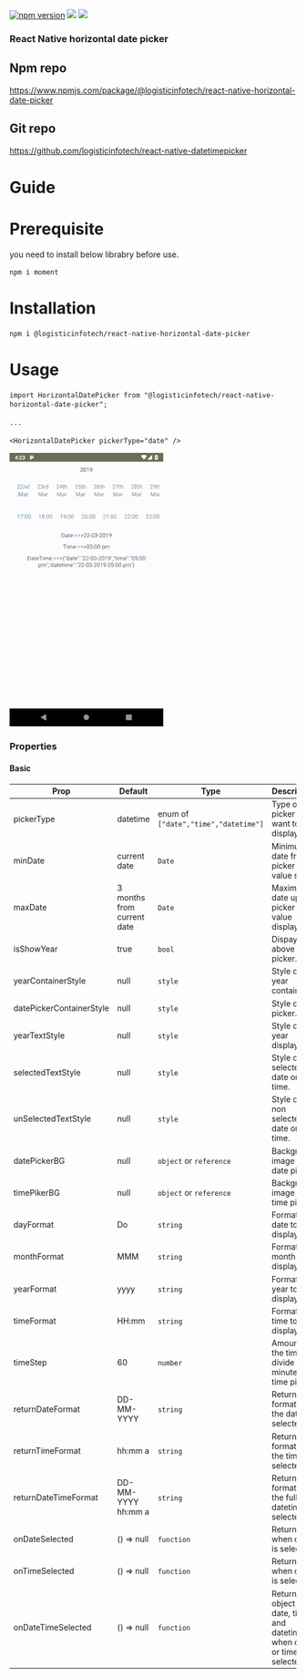 <p align="left">
    <a href="https://www.npmjs.com/package/@logisticinfotech/react-native-horizontal-date-picker"><img alt="npm version" src="https://img.shields.io/badge/npm-v1.0.2-green.svg"></a>
    <a href="https://www.npmjs.com/package/@logisticinfotech/react-native-horizontal-date-picker"><img src="https://img.shields.io/badge/downloads-%3E1K-yellow.svg"></a>
    <a href="https://www.npmjs.com/package/@logisticinfotech/react-native-horizontal-date-picker"<><img src="https://img.shields.io/badge/license-MIT-orange.svg"></a>
</p>

### React Native horizontal date picker

## Npm repo
https://www.npmjs.com/package/@logisticinfotech/react-native-horizontal-date-picker

## Git repo
https://github.com/logisticinfotech/react-native-datetimepicker

# Guide

# Prerequisite
you need to install below librabry before use.
```
npm i moment

```

# Installation
```
npm i @logisticinfotech/react-native-horizontal-date-picker
```
# Usage
```
import HorizontalDatePicker from "@logisticinfotech/react-native-horizontal-date-picker";

...

<HorizontalDatePicker pickerType="date" />

```

![](RNHorizontalDatePicker.gif)

### Properties

#### Basic

| Prop | Default | Type | Description |
| ------ | -------- | ----- | ------------- |
| pickerType | datetime | enum of `["date","time","datetime"]` | Type of the picker user want to display.  |
| minDate | current date | `Date` | Minimum date from picker value start. |
| maxDate | 3 months from current date | `Date` | Maximum date upto picker value display. |
| isShowYear | true | `bool` | Dispay year above picker. |
| yearContainerStyle | null | `style` | Style of the year container. |
| datePickerContainerStyle | null | `style` | Style of the picker. |
| yearTextStyle | null | `style` | Style of the year display. |
| selectedTextStyle | null | `style` | Style of the selected date or time. |
| unSelectedTextStyle | null | `style` | Style of the non selected date or time. |
| datePickerBG | null | `object` or `reference` | Background image of date picker. |
| timePikerBG | null |  `object` or `reference` | Background image of time picker. |
| dayFormat | Do | `string` | Format of date to display. |
| monthFormat | MMM | `string` | Format of month to display. |
| yearFormat | yyyy | `string` | Format of year to display. |
| timeFormat | HH:mm | `string` | Format of time to display. |
| timeStep | 60 | `number` | Amount of the time divide in minutes for time picker. |
| returnDateFormat | DD-MM-YYYY | `string` | Return formate of the date selected. |
| returnTimeFormat | hh:mm a | `string` | Return formate of the time selected. |
| returnDateTimeFormat | DD-MM-YYYY hh:mm a | `string` | Return formate of the full datetime selected. |
| onDateSelected | () => null | `function` | Return date when date is selected. |
| onTimeSelected | () => null | `function` | Return time when date is selected. |
| onDateTimeSelected | () => null | `function` | Return object of date, time and datetime when date or time is selected. |

